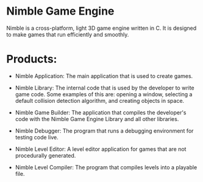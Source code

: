 # Nimble Game Engine

Nimble is a cross-platform, light 3D game engine written in C. It is designed to make games that run efficiently and smoothly.

# Products:

* Nimble Application:
    The main application that is used to create games.

* Nimble Library:
    The internal code that is used by the developer to write game code. Some examples of this are: opening a window, selecting a default collision detection algorithm, and creating objects in space.

* Nimble Game Builder:
    The application that compiles the developer's code with the Nimble Game Engine Library and all other libraries.

* Nimble Debugger:
    The program that runs a debugging environment for testing code live.

* Nimble Level Editor:
    A level editor application for games that are not procedurally generated.

* Nimble Level Compiler:
    The program that compiles levels into a playable file.

